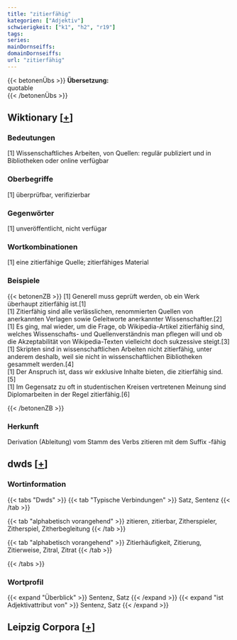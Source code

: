 ```yaml
---
title: "zitierfähig"
kategorien: ["Adjektiv"]
schwierigkeit: ["k1", "h2", "r19"]
tags:
series:
mainDornseiffs:
domainDornseiffs:
url: "zitierfähig"
---
```


{{< betonenÜbs >}}
**Übersetzung:**  
quotable  
{{< /betonenÜbs >}}

## Wiktionary [[+](https://de.wiktionary.org/wiki/zitierfähig)]

### Bedeutungen
[1] Wissenschaftliches Arbeiten, von Quellen: regulär publiziert und in Bibliotheken oder online verfügbar  

### Oberbegriffe
[1] überprüfbar, verifizierbar  

### Gegenwörter
[1] unveröffentlicht, nicht verfügar  

### Wortkombinationen
[1] eine zitierfähige Quelle; zitierfähiges Material  

### Beispiele
{{< betonenZB >}}
[1] Generell muss geprüft werden, ob ein Werk überhaupt zitierfähig ist.[1]  
[1] Zitierfähig sind alle verlässlichen, renommierten Quellen von anerkannten Verlagen sowie Geleitworte anerkannter Wissenschaftler.[2]  
[1] Es ging, mal wieder, um die Frage, ob Wikipedia-Artikel zitierfähig sind, welches Wissenschafts- und Quellenverständnis man pflegen will und ob die Akzeptabilität von Wikipedia-Texten vielleicht doch sukzessive steigt.[3]  
[1] Skripten sind in wissenschaftlichen Arbeiten nicht zitierfähig, unter anderem deshalb, weil sie nicht in wissenschaftlichen Bibliotheken gesammelt werden.[4]  
[1] Der Anspruch ist, dass wir exklusive Inhalte bieten, die zitierfähig sind.[5]  
[1] Im Gegensatz zu oft in studentischen Kreisen vertretenen Meinung sind Diplomarbeiten in der Regel zitierfähig.[6]  

{{< /betonenZB >}}
### Herkunft
Derivation (Ableitung) vom Stamm des Verbs zitieren mit dem Suffix -fähig  



## dwds [[+](https://www.dwds.de/wb/zitierfähig)]

### Wortinformation
{{< tabs "Dwds" >}}
{{< tab "Typische Verbindungen" >}}
Satz, Sentenz
{{< /tab >}}

{{< tab "alphabetisch vorangehend" >}}
zitieren, zitierbar, Zitherspieler, Zitherspiel, Zitherbegleitung
{{< /tab >}}

{{< tab "alphabetisch vorangehend" >}}
Zitierhäufigkeit, Zitierung, Zitierweise, Zitral, Zitrat
{{< /tab >}}

{{< /tabs >}}

### Wortprofil
{{< expand "Überblick" >}} Sentenz, Satz {{< /expand >}}
{{< expand "ist Adjektivattribut von" >}} Sentenz, Satz {{< /expand >}}

## Leipzig Corpora [[+](https://corpora.uni-leipzig.de/en/res?word=zitierfähig&corpusId=deu_newscrawl-public_2018)]

